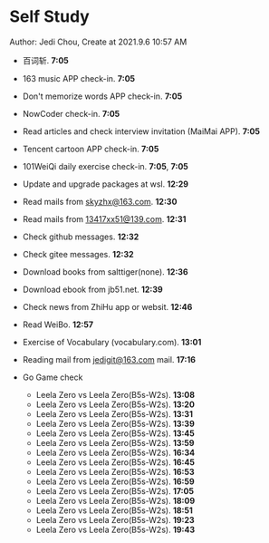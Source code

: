 # Self Study

Author: Jedi Chou, Create at 2021.9.6 10:57 AM

* 百词斩. **7:05**
* 163 music APP check-in. **7:05**
* Don't memorize words APP check-in. **7:05**
* NowCoder check-in. **7:05**
* Read articles and check interview invitation (MaiMai APP). **7:05**
* Tencent cartoon APP check-in. **7:05**
* 101WeiQi daily exercise check-in. **7:05**, **7:05**

* Update and upgrade packages at wsl. **12:29**
* Read mails from skyzhx@163.com. **12:30**
* Read mails from 13417xx51@139.com. **12:31**
* Check github messages. **12:32**
* Check gitee messages. **12:32**
* Download books from salttiger(none). **12:36**
* Download ebook from jb51.net. **12:39**
* Check news from ZhiHu app or websit. **12:46**
* Read WeiBo. **12:57**
* Exercise of Vocabulary (vocabulary.com). **13:01**

* Reading mail from jedigit@163.com mail. **17:16**
* Go Game check
  * Leela Zero vs Leela Zero(B5s-W2s). **13:08**
  * Leela Zero vs Leela Zero(B5s-W2s). **13:20**
  * Leela Zero vs Leela Zero(B5s-W2s). **13:31**
  * Leela Zero vs Leela Zero(B5s-W2s). **13:39**
  * Leela Zero vs Leela Zero(B5s-W2s). **13:45**
  * Leela Zero vs Leela Zero(B5s-W2s). **13:59**
  * Leela Zero vs Leela Zero(B5s-W2s). **16:34**
  * Leela Zero vs Leela Zero(B5s-W2s). **16:45**
  * Leela Zero vs Leela Zero(B5s-W2s). **16:53**
  * Leela Zero vs Leela Zero(B5s-W2s). **16:59**
  * Leela Zero vs Leela Zero(B5s-W2s). **17:05**
  * Leela Zero vs Leela Zero(B5s-W2s). **18:09**
  * Leela Zero vs Leela Zero(B5s-W2s). **18:51**
  * Leela Zero vs Leela Zero(B5s-W2s). **19:23**
  * Leela Zero vs Leela Zero(B5s-W2s). **19:43**

